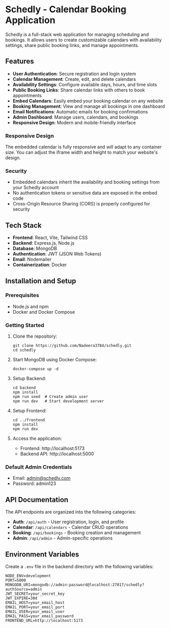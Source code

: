 # Schedly - Calendar Booking Application

Schedly is a full-stack web application for managing scheduling and bookings. It allows users to create customizable calendars with availability settings, share public booking links, and manage appointments.

## Features

- **User Authentication**: Secure registration and login system
- **Calendar Management**: Create, edit, and delete calendars
- **Availability Settings**: Configure available days, hours, and time slots
- **Public Booking Links**: Share calendar links with others to book appointments
- **Embed Calendars**: Easily embed your booking calendar on any website
- **Booking Management**: View and manage all bookings in one dashboard
- **Email Notifications**: Automatic emails for booking confirmations
- **Admin Dashboard**: Manage users, calendars, and bookings
- **Responsive Design**: Modern and mobile-friendly interface


### Responsive Design

The embedded calendar is fully responsive and will adapt to any container size. You can adjust the iframe width and height to match your website's design.

### Security

- Embedded calendars inherit the availability and booking settings from your Schedly account
- No authentication tokens or sensitive data are exposed in the embed code
- Cross-Origin Resource Sharing (CORS) is properly configured for security

## Tech Stack

- **Frontend**: React, Vite, Tailwind CSS
- **Backend**: Express.js, Node.js
- **Database**: MongoDB
- **Authentication**: JWT (JSON Web Tokens)
- **Email**: Nodemailer
- **Containerization**: Docker

## Installation and Setup

### Prerequisites

- Node.js and npm
- Docker and Docker Compose

### Getting Started

1. Clone the repository:
   ```
   git clone https://github.com/Nadeera3784/schedly.git
   cd schedly
   ```

2. Start MongoDB using Docker Compose:
   ```
   docker-compose up -d
   ```

3. Setup Backend:
   ```
   cd backend
   npm install
   npm run seed  # Create admin user
   npm run dev   # Start development server
   ```

4. Setup Frontend:
   ```
   cd ../frontend
   npm install
   npm run dev
   ```

5. Access the application:
   - Frontend: http://localhost:5173
   - Backend API: http://localhost:5000

### Default Admin Credentials

- Email: admin@schedly.com
- Password: admin123

## API Documentation

The API endpoints are organized into the following categories:

- **Auth**: `/api/auth` - User registration, login, and profile
- **Calendar**: `/api/calendars` - Calendar CRUD operations
- **Booking**: `/api/bookings` - Booking creation and management
- **Admin**: `/api/admin` - Admin-specific operations

## Environment Variables

Create a `.env` file in the backend directory with the following variables:

```
NODE_ENV=development
PORT=5000
MONGODB_URI=mongodb://admin:password@localhost:27017/schedly?authSource=admin
JWT_SECRET=your_secret_key
JWT_EXPIRE=30d
EMAIL_HOST=your_email_host
EMAIL_PORT=your_email_port
EMAIL_USER=your_email_user
EMAIL_PASS=your_email_password
FRONTEND_URL=http://localhost:5173
```
